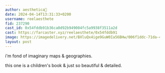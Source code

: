 ```yaml
---
author: aesthetica🎩
date: 2024-04-14T13:31:33+0200
username: reelaesthete
fid: 237290
cast_id: 0x54fddb91b36ca0d92b949004fc5a9938f3511a2d
cast: https://farcaster.xyz/reelaesthete/0x54fddb91
image: https://imagedelivery.net/BXluQx4ige9GuW0Ia56BHw/006f1ddc-71da-48db-f46d-5c6efd19aa00/original
layout: post
---
```


i'm fond of imaginary maps & geographies.

this one is a children's book & just so beautiful & detailed.

<img src='https://imagedelivery.net/BXluQx4ige9GuW0Ia56BHw/006f1ddc-71da-48db-f46d-5c6efd19aa00/original' alt='' referrerpolicy='no-referrer'/>
<img src='https://imagedelivery.net/BXluQx4ige9GuW0Ia56BHw/83efe4d7-1261-452e-2d17-bd178ca18e00/original' alt='' referrerpolicy='no-referrer'/>
